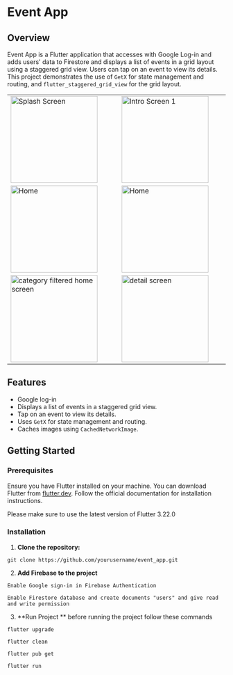 # Event App

## Overview

Event App is a Flutter application that accesses with Google Log-in and adds users' data to Firestore and displays a list of events in a grid layout using a staggered grid view. Users can tap on an event to view its details. This project demonstrates the use of `GetX` for state management and routing, and `flutter_staggered_grid_view` for the grid layout.


<table width="100%">
  <tbody>
    <tr>
      <td width="1%"><img src="https://github.com/navaghandabhi/AllEvents/assets/142008642/067752ca-a007-48de-b459-0a104426ae30" alt="Splash Screen" style="width:200px; margin-right:40px;"></td>
      <td width="1%"><img src="https://github.com/navaghandabhi/AllEvents/assets/142008642/19c8b35f-f03f-4623-b3ed-88c05a625b00" alt="Intro Screen 1"style="width:200px; margin-right:40px;"></td>
       <td width="1%"><img src="https://github.com/navaghandabhi/AllEvents/assets/142008642/ee77de4a-c991-4971-8f98-acdb6bdbb6ed" alt="Intro Screen 2" style="width:200px; margin-right:40px;"></td>
       <td width="1%"><img src="https://github.com/navaghandabhi/AllEvents/assets/142008642/351e5ade-be70-4806-bab4-199b4fe4a6f8" alt="Login" style="width:200px; margin-right:40px;"></td>
    </tr>
    <tr>
      <td width="1%"><img src="https://github.com/navaghandabhi/AllEvents/assets/142008642/0e287ba3-b9f0-4002-9d42-60371833ed0e" alt="Home" style="width:200px; margin-right:40px;"></td>
      <td width="1%"><img src="https://github.com/navaghandabhi/AllEvents/assets/142008642/b5229dd1-9b59-4aaf-876c-c8debf549b25" alt="Home"style="width:200px; margin-right:40px;"></td>
       <td width="1%"><img src="https://github.com/navaghandabhi/AllEvents/assets/142008642/4a21e451-920c-4aed-8890-e8042c9fe53f" alt="Category" style="width:200px; margin-right:40px;"></td>
       <td width="1%"><img src="https://github.com/navaghandabhi/AllEvents/assets/142008642/2bd1b7c5-3495-4ad3-9320-da4d40ecb296" alt="Category" style="width:200px; margin-right:40px;"></td>
    </tr>
    <tr>
      <td width="1%"><img src="https://github.com/navaghandabhi/AllEvents/assets/142008642/9ff5c4b1-875d-4bd3-a113-4540766f1897" alt="category filtered home screen" style="width:200px; margin-right:40px;"></td>
      <td width="1%"><img src="https://github.com/navaghandabhi/AllEvents/assets/142008642/813e3e00-f2a5-4b8e-9471-2f2ea6e3ef44" alt="detail screen"style="width:200px; margin-right:40px;"></td>
       <td width="1%"><img src="https://github.com/navaghandabhi/AllEvents/assets/142008642/5b97a6f6-15b3-4905-87d3-7cb171865044" alt="Webview" style="width:200px; margin-right:40px;"></td>
    </tr>
  </tbody>
</table>


## Features
- Google log-in 
- Displays a list of events in a staggered grid view.
- Tap on an event to view its details.
- Uses `GetX` for state management and routing.
- Caches images using `CachedNetworkImage`.




## Getting Started


### Prerequisites

Ensure you have Flutter installed on your machine. You can download Flutter from [flutter.dev](https://flutter.dev). Follow the official documentation for installation instructions.

Please make sure to use the latest version of Flutter 3.22.0



### Installation

1. **Clone the repository:**
```
git clone https://github.com/yourusername/event_app.git
```



2. **Add Firebase to the project**

```
Enable Google sign-in in Firebase Authentication
```

```
Enable Firestore database and create documents "users" and give read and write permission
```



3. **Run Project **
   before running the project follow these commands
```
flutter upgrade
```

```
flutter clean
```

```
flutter pub get
```

```
flutter run
```
